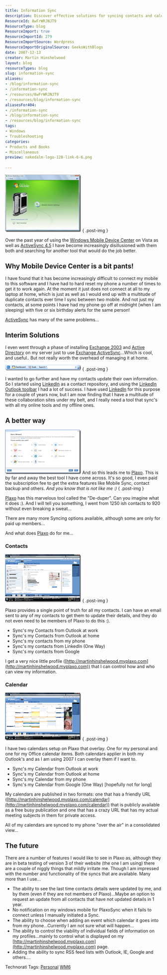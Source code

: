 ```yaml
---
title: Information Sync
description: Discover effective solutions for syncing contacts and calendars with Plaxo. Learn how to streamline your mobile and online tools for better organization!
ResourceId: 8wFrWRJNJT9
ResourceType: blog
ResourceImport: true
ResourceImportId: 279
ResourceImportSource: Wordpress
ResourceImportOriginalSource: GeeksWithBlogs
date: 2007-12-13
creator: Martin Hinshelwood
layout: blog
resourceTypes: blog
slug: information-sync
aliases:
- /blog/information-sync
- /information-sync
- /resources/8wFrWRJNJT9
- /resources/blog/information-sync
aliasesFor404:
- /information-sync
- /blog/information-sync
- /resources/blog/information-sync
tags:
- Windows
- Troubleshooting
categories:
- Products and Books
- Miscellaneous
preview: nakedalm-logo-128-link-6-6.png

---
```

[![image](images/InformationSync_1CD-image_thumb_3-2-2.png)](http://blog.hinshelwood.com/files/2011/05/GWB-WindowsLiveWriter-InformationSync_1CD-image_8.png)
{ .post-img }

Over the past year of using the [Windows Mobile Device Center](http://www.microsoft.com/windowsmobile/devicecenter.mspx) on Vista as well as [ActiveSync 4.5](http://www.microsoft.com/windowsmobile/activesync/default.mspx) I have become increasingly disillusioned with them both and searching for another tool that would do the job better.

## Why Mobile Device Center is a bit pants!

I have found that it has become increasingly difficult to connect my mobile to this software and I have had to hard reset my phone a number of times to get it to work again. At the moment it just does not connect at all to my laptop at home, which is just as well as I would end up with a multitude of duplicate contacts ever time I sync between two mobile. And not just my contacts, at some points I have had my phone go off at midnight (when I am sleeping) with five or six birthday alerts for the same person!

[ActiveSync](http://www.microsoft.com/windowsmobile/activesync/default.mspx) has many of the same problems...

## Interim Solutions

I even went through a phase of installing [Exchange 2003](http://en.wikipedia.org/wiki/Microsoft_Exchange_Server) and [Active Directory](http://en.wikipedia.org/wiki/Active_Directory) on my server just to use [Exchange ActiveSync](http://technet.microsoft.com/en-us/library/aa998357.aspx)...Which is cool, and useful.. But not really worth the overhead of managing it at home.

[![image](images/InformationSync_1CD-image_thumb_2-1-1.png)](http://blog.hinshelwood.com/files/2011/05/GWB-WindowsLiveWriter-InformationSync_1CD-image_6.png)
{ .post-img }

I wanted to go further and have my contacts update their own information. So I started using [LinkedIn](http://www.linkedin.com/in/martinhinshelwood) as a contact repository, and using the [LinkedIn Outlook toolbar](http://www.linkedin.com/static?key=outlook_toolbar_download&trk=ftr_otb) I had a lot of success. I have used [LinkedIn](http://www.linkedin.com/in/martinhinshelwood) for this purpose for a couple of years now, but I am now finding that I have a multitude of these collaboration sites under my belt, and I really need a tool that sync's with all my online tools and my offline ones.

## A better way

[![image](images/InformationSync_1CD-image_thumb-5-5.png)](http://blog.hinshelwood.com/files/2011/05/GWB-WindowsLiveWriter-InformationSync_1CD-image_2.png) And so this leads me to [Plaxo](http://www.plaxo.com). This is by far and away the best tool I have come across. It's so good, I even paid the subscription fee to get the extra features like Mobile Sync, contact backup and others. _And you know that is not like me :)_
{ .post-img }

[Plaxo](http://www.plaxo.com) has this marvelous tool called the "De-duper". Can you imagine what it does :). And I will tell you something, I went from 1250 ish contacts to 920 without even breaking a sweat...

There are many more Syncing options available, although some are only for paid up members...

And what does [Plaxo](http://www.plaxo.com) do for me...

### **Contacts**

[![image](images/InformationSync_1CD-image_thumb_5-3-3.png)](http://blog.hinshelwood.com/files/2011/05/GWB-WindowsLiveWriter-InformationSync_1CD-image_12.png)
{ .post-img }

Plaxo provides a single point of truth for all my contacts. I can have an email sent to any of my contacts to get them to update their details, and they do not even need to be members of Plaxo to do this :).

- Sync's my Contacts from Outlook at work
- Sync's my Contacts from Outlook at home
- Sync's my contacts from my phone
- Sync's my contacts from LinkedIn (One Way)
- Sync's my contacts from Google

I get a very nice little profile ([http://martinhinshelwood.myplaxo.com](http://martinhinshelwood.myplaxo.com)) that I can control how and who can view my information.

### Calendar

[![image](images/InformationSync_1CD-image_thumb_6-4-4.png)](http://blog.hinshelwood.com/files/2011/05/GWB-WindowsLiveWriter-InformationSync_1CD-image_14.png)
{ .post-img }

I have two calendars setup on Plaxo that overlay. One for my personal and one for my Office calendar items. Both calendars applier in both my Outlook's and as I am using 2007 I can overlay them if I want to.

- Sync's my Calendar from Outlook at work
- Sync's my Calendar from Outlook at home
- Sync's my Calendar from my phone
- Sync's my Calendar from Google (One Way) \[hopefully not for long\]

My calendars are published in two formats: one that has a friendly URL ([http://martinhinshelwood.myplaxo.com/calendar](http://martinhinshelwood.myplaxo.com/calendar)) that is publicly available as a free busy publication and one that has a crazy URL that has my actual meeting subjects in them for private access.

All of my calendars are synced to my phone "over the air" in a consolidated view...

## The future

There are a number of features I would like to see in Plaxo as, although they are in beta testing of version 3 of their website (the one I am using) there are a couple of niggly things that mildly irritate me. Though I am impressed with the number and functionality of the syncs that are available. Many more than I use...

- The ability to see the last time contacts details were updated by me, and by them (even if they are not members of Plaxo)...Maybe an option to request an update from all contacts that have not updated details in 1 year.
- No notification on my windows mobile for PlaxoSync when it fails to connect unless I manually initiated a Sync.
- The ability to choose when adding an event which calendar it goes into from my phone...Currently I am not sure what will happen...
- The ability to control the viability of individual fields of information on my profiles...mainly to control what is displayed on my [http://martinhinshelwood.myplaxo.com](http://martinhinshelwood.myplaxo.com) page.
- Adding the ability to sync RSS feed lists with Outlook, IE, Google and others....

Technorati Tags: [Personal](http://technorati.com/tags/Personal) [WM6](http://technorati.com/tags/WM6)
